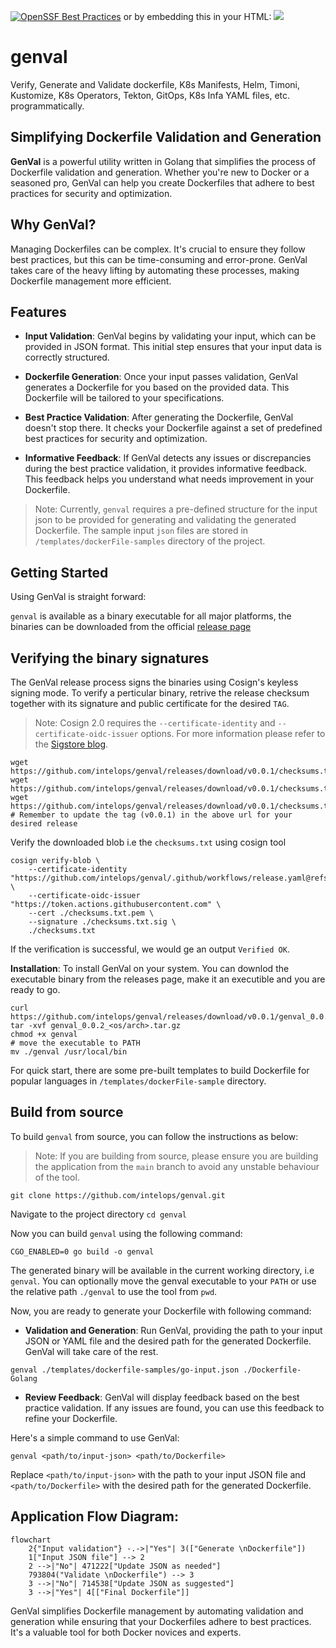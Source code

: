 [![OpenSSF Best Practices](https://www.bestpractices.dev/projects/7843/badge)](https://www.bestpractices.dev/projects/7843)
or by embedding this in your HTML:
<a href="https://www.bestpractices.dev/projects/7843"><img src="https://www.bestpractices.dev/projects/7843/badge"></a>

# genval
Verify, Generate and Validate dockerfile, K8s Manifests, Helm, Timoni, Kustomize, K8s Operators, Tekton, GitOps, K8s Infa YAML files, etc. programmatically.


## Simplifying Dockerfile Validation and Generation

**GenVal** is a powerful utility written in Golang that simplifies the process of Dockerfile validation and generation. Whether you're new to Docker or a seasoned pro, GenVal can help you create Dockerfiles that adhere to best practices for security and optimization.

## Why GenVal?

Managing Dockerfiles can be complex. It's crucial to ensure they follow best practices, but this can be time-consuming and error-prone. GenVal takes care of the heavy lifting by automating these processes, making Dockerfile management more efficient.

## Features

- **Input Validation**: GenVal begins by validating your input, which can be provided in JSON format. This initial step ensures that your input data is correctly structured.

- **Dockerfile Generation**: Once your input passes validation, GenVal generates a Dockerfile for you based on the provided data. This Dockerfile will be tailored to your specifications.

- **Best Practice Validation**: After generating the Dockerfile, GenVal doesn't stop there. It checks your Dockerfile against a set of predefined best practices for security and optimization. 

- **Informative Feedback**: If GenVal detects any issues or discrepancies during the best practice validation, it provides informative feedback. This feedback helps you understand what needs improvement in your Dockerfile.


> Note: Currently, `genval` requires a pre-defined structure for the input json to be provided for generating and validating the generated Dockerfile. The sample input `json` files are stored in `/templates/dockerFile-samples` directory of the project.

## Getting Started

Using GenVal is straight forward:

`genval` is available as a binary executable for all major platforms, the binaries can be downloaded from the official [release page](https://github.com/intelops/genval/releases)

## Verifying the binary signatures 

The GenVal release process signs the binaries using Cosign's keyless signing mode. To verify a perticular binary, retrive the release checksum together with its signature and public certificate for the desired `TAG`.

> Note: Cosign 2.0 requires the `--certificate-identity` and `--certificate-oidc-issuer` options.
For more information please refer to the [Sigstore blog](https://blog.sigstore.dev/cosign-2-0-released/). 

```shell
wget https://github.com/intelops/genval/releases/download/v0.0.1/checksums.txt
wget https://github.com/intelops/genval/releases/download/v0.0.1/checksums.txt.pem
wget https://github.com/intelops/genval/releases/download/v0.0.1/checksums.txt.sig
# Remember to update the tag (v0.0.1) in the above url for your desired release
```
Verify the downloaded blob i.e the `checksums.txt` using cosign tool

```shell
cosign verify-blob \
    --certificate-identity "https://github.com/intelops/genval/.github/workflows/release.yaml@refs/tags/v0.0.1" \
    --certificate-oidc-issuer "https://token.actions.githubusercontent.com" \
    --cert ./checksums.txt.pem \
    --signature ./checksums.txt.sig \
    ./checksums.txt
```

If the verification is successful, we would ge an output `Verified OK`.


**Installation**: To install GenVal on your system. You can downlod the executable binary from the releases page, make it an executible and you are ready to go.

```shell
curl https://github.com/intelops/genval/releases/download/v0.0.1/genval_0.0.1_<os/arch>.tar.gz
tar -xvf genval_0.0.2_<os/arch>.tar.gz
chmod +x genval
# move the executable to PATH
mv ./genval /usr/local/bin
```
For quick start, there are some pre-built templates to build Dockerfile for popular languages in `/templates/dockerFile-sample` directory. 

## Build from source

To build `genval` from source, you can follow the instructions as below:

> Note: If you are building from source, please ensure you are building the application from the `main` branch to avoid any unstable behaviour of the tool.  


```shell
git clone https://github.com/intelops/genval.git
```
Navigate to the project directory
`cd genval`

Now you can build `genval` using the following command:

```shell
CGO_ENABLED=0 go build -o genval
```
The generated binary will be available in the current working directory, i.e `genval`. You can optionally move the genval executable to your `PATH` or use the relative path `./genval` to use the tool from `pwd`.

Now, you are ready to generate your Dockerfile with following command:


- **Validation and Generation**: Run GenVal, providing the path to your input JSON or YAML file and the desired path for the generated Dockerfile. GenVal will take care of the rest.

`genval ./templates/dockerfile-samples/go-input.json ./Dockerfile-Golang`

- **Review Feedback**: GenVal will display feedback based on the best practice validation. If any issues are found, you can use this feedback to refine your Dockerfile.

Here's a simple command to use GenVal:

```shell
genval <path/to/input-json> <path/to/Dockerfile>
```

Replace `<path/to/input-json>` with the path to your input JSON file and `<path/to/Dockerfile>` with the desired path for the generated Dockerfile.

## Application Flow Diagram: 
```mermaid
flowchart
	2{"Input validation"} -.->|"Yes"| 3(["Generate \nDockerfile"])
	1["Input JSON file"] --> 2
	2 -->|"No"| 471222["Update JSON as needed"]
	793804("Validate \nDockerfile") --> 3
	3 -->|"No"| 714538["Update JSON as suggested"]
	3 -->|"Yes"| 4[["Final Dockerfile"]]
```


GenVal simplifies Dockerfile management by automating validation and generation while ensuring that your Dockerfiles adhere to best practices. It's a valuable tool for both Docker novices and experts.

